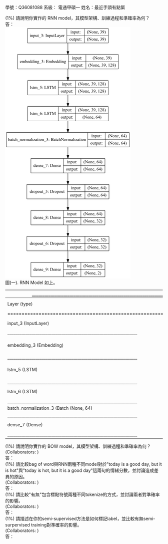  學號：Q36081088  系級： 電通甲碩一  姓名：最近手頭有點緊  
  
(1%) 請說明你實作的 RNN model，其模型架構、訓練過程和準確率為何？   
	答：  
  ![image](https://github.com/shauming1020/MachineLearningForPython/blob/master/ML2017FALL/hw4/picture/model.png?raw=true)  
  圖(一). RNN Model 如上。  

| _________________________________________________________________ |                 |         |
|-------------------------------------------------------------------|-----------------|---------|
| Layer (type)                                                      | Output Shape    | Param # |
| ================================================================= |                 |         |
| input_3 (InputLayer)                                              | (None, 39)      | 0       |
| _________________________________________________________________ |                 |         |
| embedding_3 (Embedding)                                           | (None, 39, 128) | 7546368 |
| _________________________________________________________________ |                 |         |
| lstm_5 (LSTM)                                                     | (None, 39, 128) | 131584  |
| _________________________________________________________________ |                 |         |
| lstm_6 (LSTM)                                                     | (None, 64)      | 49408   |
| _________________________________________________________________ |                 |         |
| batch_normalization_3 (Batch (None, 64)                           | 256             |         |
| _________________________________________________________________ |                 |         |
| dense_7 (Dense)                                                   | (None, 64)      | 4160    |
| _________________________________________________________________ |                 |         |   

(1%) 請說明你實作的 BOW model，其模型架構、訓練過程和準確率為何？  	
 (Collaborators: )  
	答：  
 (1%) 請比較bag of word與RNN兩種不同model對於"today is a good day, but it is hot"與"today is hot, but it is a good day"這兩句的情緒分數，並討論造成差異的原因。  
 (Collaborators: )  
	答：  
(1%) 請比較"有無"包含標點符號兩種不同tokenize的方式，並討論兩者對準確率的影響。	  	
 (Collaborators: )  
	答：  
(1%) 請描述在你的semi-supervised方法是如何標記label，並比較有無semi-surpervised training對準確率的影響。  
 (Collaborators: )  
	答：  
